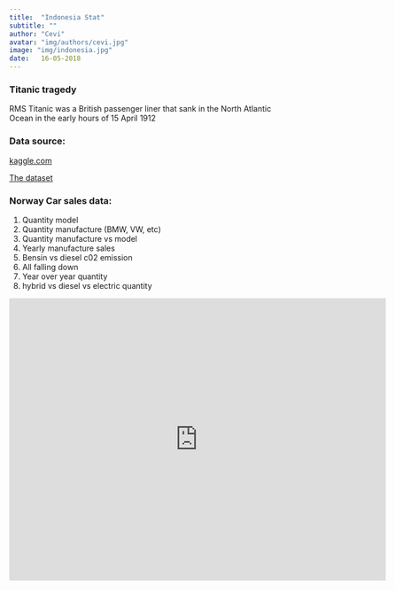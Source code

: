 ```yaml
---
title:  "Indonesia Stat"
subtitle: ""
author: "Cevi"
avatar: "img/authors/cevi.jpg"
image: "img/indonesia.jpg"
date:   16-05-2018
---
```


### Titanic tragedy
RMS Titanic was a British passenger liner that sank in the North Atlantic Ocean in the early hours of 15 April 1912


### Data source:
[kaggle.com](https://www.kaggle.com/)

[The dataset](https://www.kaggle.com/c/titanic/data)

### Norway Car sales data:
1. Quantity model
2. Quantity manufacture (BMW, VW, etc)
3. Quantity manufacture vs model
4. Yearly manufacture sales
5. Bensin vs diesel c02 emission
6. All falling down
7. Year over year quantity
8. hybrid vs diesel vs electric quantity

<iframe width="680" height="510" src="https://app.powerbi.com/view?r=eyJrIjoiMDY2NTdjMzUtYjA5MC00MmEyLWEzMDQtOTdkOTlmMTNiZjQ1IiwidCI6IjU3NTMyN2Q0LTBmNGMtNGI5ZS1hNzE4LWQwOTViMWMyMzdiNSIsImMiOjh9" frameborder="0" allowFullScreen="true"></iframe>

